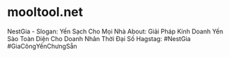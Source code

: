 # mooltool.net
NestGia -  Slogan: Yến Sạch Cho Mọi Nhà About: Giải Pháp Kinh Doanh Yến Sào Toàn Diện Cho Doanh Nhân Thời Đại Số  Hagstag: #NestGia #GiaCôngYếnChưngSẵn
